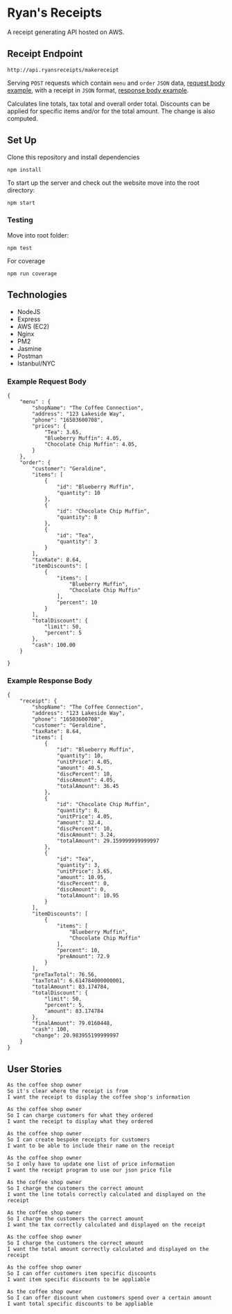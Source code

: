 # Ryan's Receipts

A receipt generating API hosted on AWS.<br />

## Receipt Endpoint

```
http://api.ryansreceipts/makereceipt
```

Serving `POST` requests which contain `menu` and `order` `JSON` data, [request body example](###example-request-body), with a receipt in `JSON` format, [response body example](###example-response-body).<br />

Calculates line totals, tax total and overall order total. Discounts can be applied for specific items and/or for the total amount. The change is also computed.


## Set Up

Clone this repository and install dependencies 
```
npm install
```
To start up the server and check out the website move into the root directory:
```
npm start
```

### Testing

Move into root folder:
```
npm test
```
For coverage 
```
npm run coverage
```

## Technologies
- NodeJS
- Express
- AWS (EC2)
- Nginx
- PM2
- Jasmine
- Postman
- Istanbul/NYC

### Example Request Body

```
{
    "menu" : {
        "shopName": "The Coffee Connection",
        "address": "123 Lakeside Way",
        "phone": "16503600708",
        "prices": {
            "Tea": 3.65,
            "Blueberry Muffin": 4.05,
            "Chocolate Chip Muffin": 4.05,
        }
    },
    "order": {
        "customer": "Geraldine",
        "items": [
            {
                "id": "Blueberry Muffin",
                "quantity": 10
            },
            {
                "id": "Chocolate Chip Muffin",
                "quantity": 8
            },
            {
                "id": "Tea",
                "quantity": 3
            }
        ],
        "taxRate": 8.64,
        "itemDiscounts": [
            {
                "items": [
                    "Blueberry Muffin",
                    "Chocolate Chip Muffin"
                ],
                "percent": 10
            }
        ],
        "totalDiscount": {
            "limit": 50,
            "percent": 5
        },
        "cash": 100.00
    }
    
}
```

### Example Response Body
```
{
    "receipt": {
        "shopName": "The Coffee Connection",
        "address": "123 Lakeside Way",
        "phone": "16503600708",
        "customer": "Geraldine",
        "taxRate": 8.64,
        "items": [
            {
                "id": "Blueberry Muffin",
                "quantity": 10,
                "unitPrice": 4.05,
                "amount": 40.5,
                "discPercent": 10,
                "discAmount": 4.05,
                "totalAmount": 36.45
            },
            {
                "id": "Chocolate Chip Muffin",
                "quantity": 8,
                "unitPrice": 4.05,
                "amount": 32.4,
                "discPercent": 10,
                "discAmount": 3.24,
                "totalAmount": 29.159999999999997
            },
            {
                "id": "Tea",
                "quantity": 3,
                "unitPrice": 3.65,
                "amount": 10.95,
                "discPercent": 0,
                "discAmount": 0,
                "totalAmount": 10.95
            }
        ],
        "itemDiscounts": [
            {
                "items": [
                    "Blueberry Muffin",
                    "Chocolate Chip Muffin"
                ],
                "percent": 10,
                "preAmount": 72.9
            }
        ],
        "preTaxTotal": 76.56,
        "taxTotal": 6.614784000000001,
        "totalAmount": 83.174784,
        "totalDiscount": {
            "limit": 50,
            "percent": 5,
            "amount": 83.174784
        },
        "finalAmount": 79.0160448,
        "cash": 100,
        "change": 20.983955199999997
    }
}
```

## User Stories
```
As the coffee shop owner
So it's clear where the receipt is from
I want the receipt to display the coffee shop's information

As the coffee shop owner
So I can charge customers for what they ordered
I want the receipt to display what they ordered

As the coffee shop owner
So I can create bespoke receipts for customers
I want to be able to include their name on the receipt

As the coffee shop owner
So I only have to update one list of price information
I want the receipt program to use our json price file

As the coffee shop owner
So I charge the customers the correct amount
I want the line totals correctly calculated and displayed on the receipt

As the coffee shop owner
So I charge the customers the correct amount
I want the tax correctly calculated and displayed on the receipt

As the coffee shop owner
So I charge the customers the correct amount
I want the total amount correctly calculated and displayed on the receipt

As the coffee shop owner
So I can offer customers item specific discounts
I want item specific discounts to be appliable

As the coffee shop owner
So I can offer discount when customers spend over a certain amount
I want total specific discounts to be appliable
```
